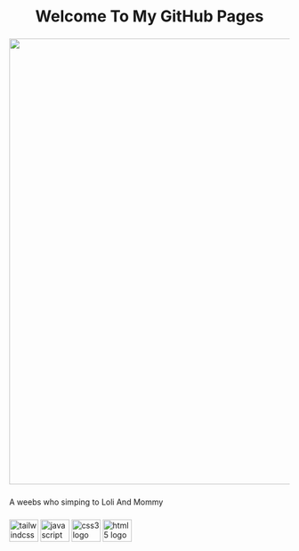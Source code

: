 <h1 align="center">Welcome To My GitHub Pages</h1>

###

<div align="center">
  <img height="800" src="https://github.com/MapleKaedee/MapleKaedee/assets/90943057/d0031d15-8e56-49db-8a4c-05b30c17dcf4"  />
</div>

###

<p align="left">A weebs who simping to Loli And Mommy</p>


###

<div align="left">
  <img src="https://cdn.jsdelivr.net/gh/devicons/devicon/icons/tailwindcss/tailwindcss-original-wordmark.svg" height="40" width="52" alt="tailwindcss logo"  />
  <img src="https://cdn.jsdelivr.net/gh/devicons/devicon/icons/javascript/javascript-original.svg" height="40" width="52" alt="javascript logo"  />
  <img src="https://cdn.jsdelivr.net/gh/devicons/devicon/icons/css3/css3-original.svg" height="40" width="52" alt="css3 logo"  />
  <img src="https://cdn.jsdelivr.net/gh/devicons/devicon/icons/html5/html5-original.svg" height="40" width="52" alt="html5 logo"  />
</div>

###
